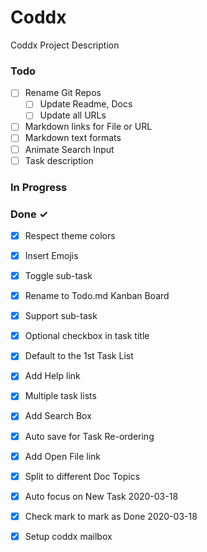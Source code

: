 # Coddx

Coddx Project Description

### Todo

- [ ] Rename Git Repos  
  - [ ] Update Readme, Docs  
  - [ ] Update all URLs  
- [ ] Markdown links for File or URL  
- [ ] Markdown text formats  
- [ ] Animate Search Input  
- [ ] Task description  

### In Progress


### Done ✓

- [x] Respect theme colors  
- [x] Insert Emojis  
- [x] Toggle sub-task  
- [x] Rename to Todo.md Kanban Board  
- [x] Support sub-task  
- [x] Optional checkbox in task title  
- [x] Default to the 1st Task List  
- [x] Add Help link  
- [x] Multiple task lists  
- [x] Add Search Box  
- [x] Auto save for Task Re-ordering  
- [x] Add Open File link  
- [x] Split to different Doc Topics  
- [x] Auto focus on New Task 2020-03-18  
- [x] Check mark to mark as Done 2020-03-18  
- [x] Setup coddx mailbox  

